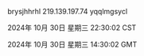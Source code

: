 brysjhhrhl 219.139.197.74 yqqlmgsycl

2024年 10月 30日 星期三 22:30:02 CST

2024年 10月 30日 星期三 14:30:02 GMT
